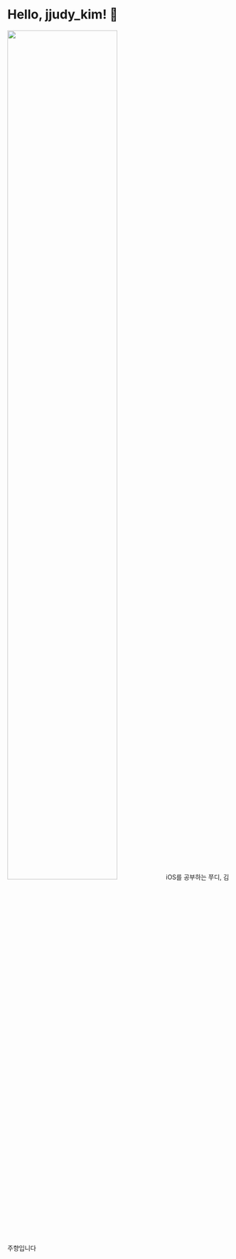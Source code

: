 # Hello, jjudy_kim! 🐰

<img width="70%" src="{https://user-images.githubusercontent.com/66450769/179933512-8f4344c6-a2db-4429-ad4b-c977382fdd5b.jpg}"/>
iOS를 공부하는 쭈디, 김주향입니다
